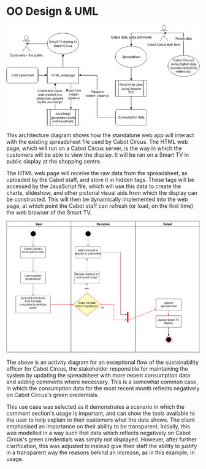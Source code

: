 OO Design & UML
========================
![alt text](https://github.com/kamenPB/Green-Credentials/blob/master/Portfolio%20A/PNG/architecture.png "Green Credentials architecture diagram")

This architecture diagram shows how the standalone web app will interact with the existing spreadsheet file used by Cabot Circus. The HTML web page, which will run on a Cabot Circus server, is the way in which the customers will be able to view the display. It will be ran on a Smart TV in public display at the shopping centre.

The HTML web page will receive the raw data from the spreadsheet, as uploaded by the Cabot staff, and store it in hidden <span> tags. These tags will be accessed by the JavaScript file, which will use this data to create the charts, slideshow, and other pictorial visual aids from which the display can be constructed. This will then be dynamically implemented into the web page, at which point the Cabot staff can refresh (or load, on the first time) the web browser of the Smart TV.
  
![alt text](https://github.com/kamenPB/Green-Credentials/blob/master/Portfolio%20A/PNG/uml-activity.png "Green Credentials activity diagram")

The above is an activity diagram for an exceptional flow of the sustainability officer for Cabot Circus, the stakeholder responsible for maintaining the system by updating the spreadsheet with more recent consumption data and adding comments where necessary. This is a somewhat common case, in which the consumption data for the most recent month reflects negatively on Cabot Circus's green credentials.

This use case was selected as it demonstrates a scenario in which the comment section's usage is important, and can show the tools available to the user to help explain to their customers what the data shows. The client emphasised an importance on their ability to be transparent. Initially, this was modelled in a way such that data which reflects negatively on Cabot Circus's green credentials was simply not displayed. However, after further clarification, this was adjusted to instead give their staff the ability to justify in a transparent way the reasons behind an increase, as in this example, in usage.

